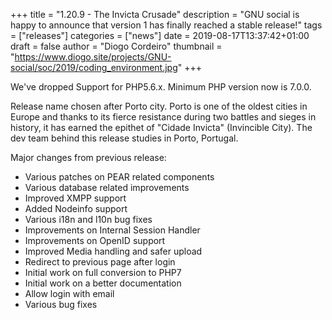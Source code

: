 +++
title = "1.20.9 - The Invicta Crusade"
description = "GNU social is happy to announce that version 1 has finally reached a stable release!"
tags = ["releases"]
categories = ["news"]
date = 2019-08-17T13:37:42+01:00
draft = false
author = "Diogo Cordeiro"
thumbnail = "https://www.diogo.site/projects/GNU-social/soc/2019/coding_environment.jpg"
+++

We've dropped Support for PHP5.6.x. Minimum PHP version now is 7.0.0.

Release name chosen after Porto city. Porto is one of the oldest cities in Europe and thanks to its fierce resistance during
two battles and sieges in history, it has earned the epithet of "Cidade Invicta" (Invincible City). The dev team behind this
release studies in Porto, Portugal.

Major changes from previous release:

* Various patches on PEAR related components
* Various database related improvements
* Improved XMPP support
* Added Nodeinfo support
* Various i18n and l10n bug fixes
* Improvements on Internal Session Handler
* Improvements on OpenID support
* Improved Media handling and safer upload
* Redirect to previous page after login
* Initial work on full conversion to PHP7
* Initial work on a better documentation
* Allow login with email
* Various bug fixes

